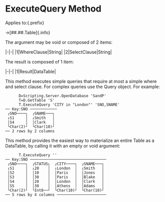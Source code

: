 # ExecuteQuery Method

Applies to:{.prefix}

→[##.##.Table]{.info}

The argument may be void or composed of 2 items:

|-|-|
|1|WhereClause|String|
|2|SelectClause|String|

The result is composed of 1 item:

|-|-|
|1|Result|DataTable|

This method executes simple queries that require at most a simple where and select clause. For
complex queries use the Query object. For example:

~~~
      D=Scripting.Server.OpenDatabase 'SandP'
      T=D.GetTable 'S'
      T.ExecuteQuery 'CITY in "London"' 'SNO,SNAME'
── Key:SNO ────────────
 ┌SNO────┐  ┌SNAME───┐
 ↓S1     │  ↓Smith   │
 │S4     │  │Clark   │
 └Char(2)┘  └Char(10)┘
── 2 rows by 2 columns
~~~

This method provides the easiest way to materialize an entire Table as a DataTable, by calling it
with an empty or void argument:

~~~
      T.ExecuteQuery ''
── Key:SNO ──────────────────────────────────
 ┌SNO────┐  ┌STATUS┐  ┌CITY────┐  ┌SNAME───┐
 ↓S1     │  ↓20    │  ↓London  │  ↓Smith   │
 │S2     │  │10    │  │Paris   │  │Jones   │
 │S3     │  │30    │  │Paris   │  │Blake   │
 │S4     │  │20    │  │London  │  │Clark   │
 │S5     │  │30    │  │Athens  │  │Adams   │
 └Char(2)┘  └Int8──┘  └Char(10)┘  └Char(10)┘
── 5 rows by 4 columns ──────────────────────
~~~

